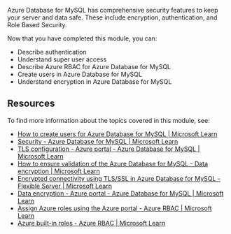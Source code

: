 Azure Database for MySQL has comprehensive security features to keep your server and data safe. These include encryption, authentication, and Role Based Security.

Now that you have completed this module, you can:

- Describe authentication
- Understand super user access
- Describe Azure RBAC for Azure Database for MySQL
- Create users in Azure Database for MySQL
- Understand encryption in Azure Database for MySQL

## Resources

To find more information about the topics covered in this module, see:

- [How to create users for Azure Database for MySQL | Microsoft Learn](/azure/mysql/howto-create-users)
- [Security - Azure Database for MySQL | Microsoft Learn](/azure/mysql/concepts-security)
- [TLS configuration - Azure portal - Azure Database for MySQL | Microsoft Learn](/azure/mysql/howto-tls-configurations)
- [How to ensure validation of the Azure Database for MySQL - Data encryption | Microsoft Learn](/azure/mysql/howto-data-encryption-validation)
- [Encrypted connectivity using TLS/SSL in Azure Database for MySQL - Flexible Server | Microsoft Learn](/azure/mysql/flexible-server/how-to-connect-tls-ssl)
- [Data encryption - Azure portal - Azure Database for MySQL | Microsoft Learn](/azure/mysql/howto-data-encryption-portal)
- [Assign Azure roles using the Azure portal - Azure RBAC | Microsoft Learn](/azure/role-based-access-control/role-assignments-portal?tabs=current)
- [Azure built-in roles - Azure RBAC | Microsoft Learn](/azure/role-based-access-control/built-in-roles)
